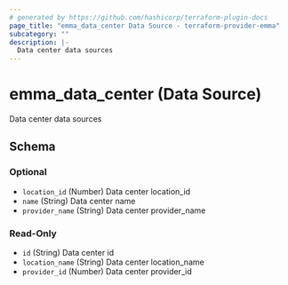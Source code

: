 ```yaml
---
# generated by https://github.com/hashicorp/terraform-plugin-docs
page_title: "emma_data_center Data Source - terraform-provider-emma"
subcategory: ""
description: |-
  Data center data sources
---
```


# emma_data_center (Data Source)

Data center data sources



<!-- schema generated by tfplugindocs -->
## Schema

### Optional

- `location_id` (Number) Data center location_id
- `name` (String) Data center name
- `provider_name` (String) Data center provider_name

### Read-Only

- `id` (String) Data center id
- `location_name` (String) Data center location_name
- `provider_id` (Number) Data center provider_id
